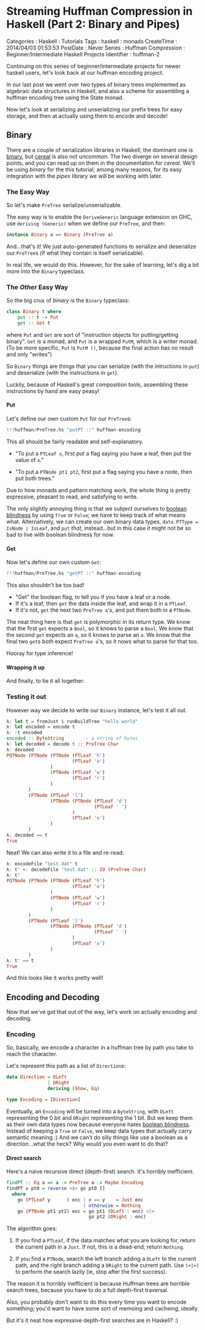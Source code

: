 Streaming Huffman Compression in Haskell (Part 2: Binary and Pipes)
===================================================================

Categories
:   Haskell
:   Tutorials
Tags
:   haskell
:   monads
CreateTime
:   2014/04/03 01:53:53
PostDate
:   Never
Series
:   Huffman Compression
:   Beginner/Intermediate Haskell Projects
Identifier
:   huffman-2

Continuing on this series of beginner/intermediate projects for newer haskell
users, let's look back at our huffman encoding project.

In our last post we went over two types of binary trees implemented as
algebraic data structures in Haskell, and also a scheme for assembling a
huffman encoding tree using the State monad.

Now let's look at serializing and unserializing our prefix trees for easy
storage, and then at actually using them to encode and decode!

Binary
------

There are a couple of serialization libraries in Haskell; the dominant one is
[binary][], but [cereal][] is also not uncommon.  The two diverge on several
design points, and you can read up on them in the documentation for *cereal*.
We'll be using *binary* for the this tutorial; among many reasons, for its
easy integration with the *pipes* library we will be working with later.

[binary]: http://hackage.haskell.org/package/binary
[cereal]: http://hackage.haskell.org/package/cereal

### The Easy Way

So let's make `PreTree` serialize/unserializable.

The easy way is to enable the `DeriveGeneric` language extension on GHC, use
`deriving (Generic)` when we define our `PreTree`, and then:

~~~haskell
instance Binary a => Binary (PreTree a)
~~~

And...that's it!  We just auto-generated functions to serialize and
deserialize our `PreTree`s (if what they contain is itself serializable).

In real life, we would do this.  However, for the sake of learning, let's dig
a bit more into the `Binary` typeclass.

### The *Other* Easy Way

So the big crux of *binary* is the `Binary` typeclass:

~~~haskell
class Binary t where
    put :: t -> Put
    get :: Get t
~~~

where `Put` and `Get` are sort of "instruction objects for putting/getting
binary".  `Get` is a monad, and `Put` is a wrapped `PutM`, which is a writer
monad.  (To be more specific, `Put` is `PutM ()`, because the final action has
no result and only "writes")

So `Binary` things are things that you can serialize (with the intructions in
`put`) and deserialize (with the instructions in `get`).

Luckily, because of Haskell's great composition tools, assembling these
instructions by hand are easy peasy!

#### Put

Let's define our own custom `Put` for our `PreTree`s:

~~~haskell
!!!huffman/PreTree.hs "putPT ::" huffman-encoding
~~~

This all should be fairly readable and self-explanatory.

*   "To put a `PTLeaf x`, first put a flag saying you have a leaf, then
    put the value of `x`."

*   "To put a `PTNode pt1 pt2`, first put a flag saying you have a node, then
    put both trees."

Due to how monads and pattern matching work, the whole thing is pretty
expressive, pleasant to read, and satisfying to write.

The only slightly annoying thing is that we subject ourselves to [boolean
blindness][] by using `True` or `False`; we have to keep track of what means
what.  Alternatively, we can create our own binary data types, `data PTType =
IsNode | IsLeaf`, and `put` *that*, instead...but in this case it might not be
so bad to live with boolean blindness for now.

[boolean blindness]: http://existentialtype.wordpress.com/2011/03/15/boolean-blindness/

#### Get

Now let's define our own custom `Get`:

~~~haskell
!!!huffman/PreTree.hs "getPT ::" huffman-encoding
~~~

This also shouldn't be too bad!

*   "Get" the boolean flag, to tell you if you have a leaf or a node.
*   If it's a leaf, then `get` the data inside the leaf, and wrap it in a
    `PTLeaf`.
*   If it's not, `get` the next two `PreTree a`'s, and put them both in a
    `PTNode`.

The neat thing here is that `get` is polymorphic in its return type.  We know
that the first `get` expects a `Bool`, so it knows to parse a `Bool`.  We know
that the second `get` expects an `a`, so it knows to parse an `a`.  We know
that the final two `get`s both expect `PreTree a`'s, so it nows what to parse
for that too.

Hooray for type inference!

#### Wrapping it up

And finally, to tie it all together:

<!-- ~~~haskell -->
<!-- !!!huffman/PreTree.hs "instance Binary a => Binary (PreTree a)" huffman-encoding -->
<!-- ~~~ -->

### Testing it out

However way we decide to write our `Binary` instance, let's test it all out.

~~~haskell
λ: let t = fromJust $ runBuildTree "hello world"
λ: let encoded = encode t
λ: :t encoded
encoded :: ByteString       -- a string of bytes
λ: let decoded = decode t :: PreTree Char
λ: decoded
PQTNode (PTNode (PTNode (PTLeaf 'h')
                        (PTLeaf 'e')
                )
                (PTNode (PTLeaf 'w')
                        (PTLeaf 'r')
                )
        )
        (PTNode (PTLeaf 'l')
                (PTNode (PTNode (PTLeaf 'd')
                                (PTLeaf ' ')
                        )
                        (PTLeaf 'o')
                )
        )
λ: decoded == t
True
~~~

Neat!  We can also write it to a file and re-read:

~~~haskell
λ: encodeFile "test.dat" t
λ: t' <- decodeFile "test.dat" :: IO (PreTree Char)
λ: t'
PQTNode (PTNode (PTNode (PTLeaf 'h')
                        (PTLeaf 'e')
                )
                (PTNode (PTLeaf 'w')
                        (PTLeaf 'r')
                )
        )
        (PTNode (PTLeaf 'l')
                (PTNode (PTNode (PTLeaf 'd')
                                (PTLeaf ' ')
                        )
                        (PTLeaf 'o')
                )
        )
λ: t' == t
True
~~~

And this looks like it works pretty well!

Encoding and Decoding
---------------------

Now that we've got that out of the way, let's work on actually encoding and
decoding.

### Encoding

So, basically, we encode a character in a huffman tree by path you take to
reach the character.

Let's represent this path as a list of `Direction`s:

~~~haskell
data Direction = DLeft
               | DRight
               deriving (Show, Eq)

type Encoding = [Direction]
~~~

Eventually, an `Encoding` will be turned into a `ByteString`, with `DLeft`
representing the 0 bit and `DRight` representing the 1 bit.  But we keep them
as their own data types now because everyone hates [boolean blindness][].
Instead of keeping a `True` or `False`, we keep data types that actually carry
semantic meaning :)  And we can't do silly things like use a boolean as a
direction...what the heck?  Why would you even want to do that?

#### Direct search

Here's a naive recursive direct (depth-first) search.  It's horribly
inefficient.

~~~haskell
findPT :: Eq a => a -> PreTree a -> Maybe Encoding
findPT x pt0 = reverse <$> go pt0 []
  where
    go (PTLeaf y      ) enc | x == y    = Just enc
                            | otherwise = Nothing
    go (PTNode pt1 pt2) enc = go pt1 (DLeft : enc) <|>
                              go pt2 (DRight : enc)
~~~

The algorithm goes:

1.  If you find a `PTLeaf`, if the data matches what you are looking for,
    return the current path in a `Just`.  If not, this is a dead-end; return
    `Nothing`.

2.  If you find a `PTNode`, search the left branch adding a `DLeft` to the
    current path, and the right branch adding a `DRight` to the current path.
    Use `(<|>)` to perform the search lazily (ie, stop after the first
    success).

The reason it is horribly inefficient is because Huffman trees are horrible
search trees, because you have to do a full depth-first traversal.

Also, you probably don't want to do this every time you want to encode
something; you'd want to have some sort of memoing and cacheing, ideally.

But it's it neat how expressive depth-first searches are in Haskell? :)










